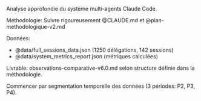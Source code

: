   Analyse approfondie du système multi-agents Claude Code.

  Méthodologie: Suivre rigoureusement @CLAUDE.md et @plan-methodologique-v2.md

  Données:
  - @data/full_sessions_data.json (1250 délégations, 142 sessions)
  - @data/system_metrics_report.json (métriques calculées)

  Livrable: observations-comparative-v6.0.md selon structure définie dans la méthodologie.

  Commencer par segmentation temporelle des données (3 périodes: P2, P3, P4).
